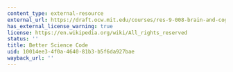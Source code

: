 ```yaml
---
content_type: external-resource
external_url: https://draft.ocw.mit.edu/courses/res-9-008-brain-and-cognitive-sciences-computational-tutorials/pages/18-better-science-code/
has_external_license_warning: true
license: https://en.wikipedia.org/wiki/All_rights_reserved
status: ''
title: Better Science Code
uid: 10014ee3-4f0a-4640-81b3-b5f6da927bae
wayback_url: ''
---
```

